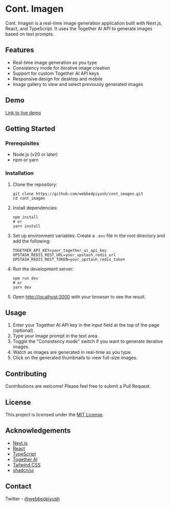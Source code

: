 # Cont. Imagen

Cont. Imagen is a real-time image generation application built with Next.js, React, and TypeScript. It uses the Together AI API to generate images based on text prompts.

## Features

- Real-time image generation as you type
- Consistency mode for iterative image creation
- Support for custom Together AI API keys
- Responsive design for desktop and mobile
- Image gallery to view and select previously generated images

## Demo

[Link to live demo](https://cont-imagen.vercel.app/)

## Getting Started

### Prerequisites

- Node.js (v20 or later)
- npm or yarn

### Installation

1. Clone the repository:
   ```
   git clone https://github.com/webbedpiyush/cont_imagen.git
   cd cont_imagen
   ```

2. Install dependencies:
   ```
   npm install
   # or
   yarn install
   ```

3. Set up environment variables:
   Create a `.env` file in the root directory and add the following:
   ```
   TOGETHER_API_KEY=your_together_ai_api_key
   UPSTASH_REDIS_REST_URL=your_upstash_redis_url
   UPSTASH_REDIS_REST_TOKEN=your_upstash_redis_token
   ```

4. Run the development server:
   ```
   npm run dev
   # or
   yarn dev
   ```

5. Open [http://localhost:3000](http://localhost:3000) with your browser to see the result.

## Usage

1. Enter your Together AI API key in the input field at the top of the page (optional).
2. Type your image prompt in the text area.
3. Toggle the "Consistency mode" switch if you want to generate iterative images.
4. Watch as images are generated in real-time as you type.
5. Click on the generated thumbnails to view full-size images.

## Contributing

Contributions are welcome! Please feel free to submit a Pull Request.

## License

This project is licensed under the [MIT License](LICENSE).

## Acknowledgements

- [Next.js](https://nextjs.org/)
- [React](https://reactjs.org/)
- [TypeScript](https://www.typescriptlang.org/)
- [Together AI](https://www.together.ai/)
- [Tailwind CSS](https://tailwindcss.com/)
- [shadcn/ui](https://ui.shadcn.com/)

## Contact

Twitter - [@webbedpiyush](https://x.com/_webbedpiyush) 

